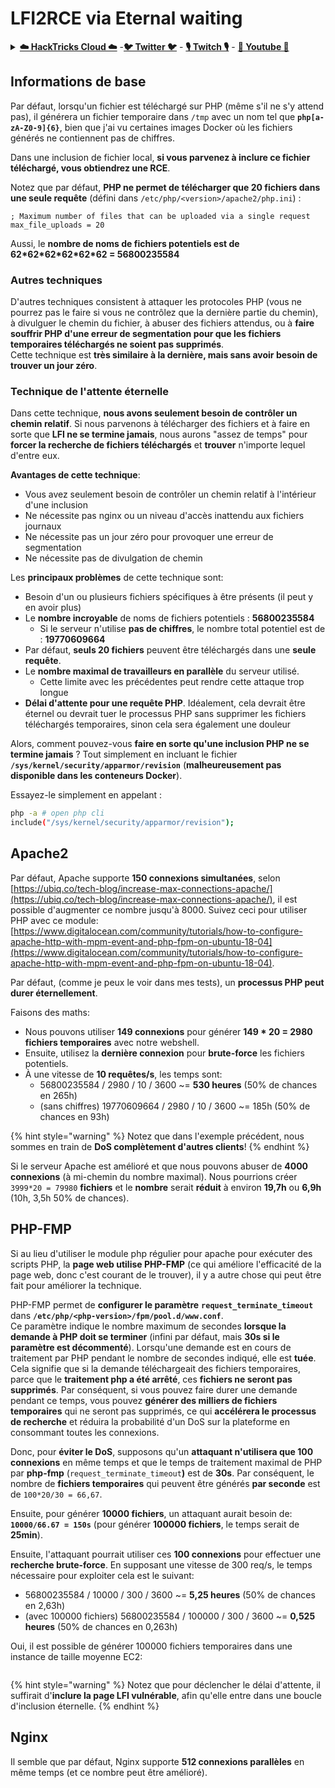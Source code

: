 # LFI2RCE via Eternal waiting

<details>

<summary><a href="https://cloud.hacktricks.xyz/pentesting-cloud/pentesting-cloud-methodology"><strong>☁️ HackTricks Cloud ☁️</strong></a> -<a href="https://twitter.com/hacktricks_live"><strong>🐦 Twitter 🐦</strong></a> - <a href="https://www.twitch.tv/hacktricks_live/schedule"><strong>🎙️ Twitch 🎙️</strong></a> - <a href="https://www.youtube.com/@hacktricks_LIVE"><strong>🎥 Youtube 🎥</strong></a></summary>

* Travaillez-vous dans une entreprise de cybersécurité ? Voulez-vous voir votre entreprise annoncée dans HackTricks ? ou voulez-vous avoir accès à la dernière version de PEASS ou télécharger HackTricks en PDF ? Consultez les [**PLANS D'ABONNEMENT**](https://github.com/sponsors/carlospolop) !
* Découvrez [**The PEASS Family**](https://opensea.io/collection/the-peass-family), notre collection exclusive de [**NFTs**](https://opensea.io/collection/the-peass-family)
* Obtenez le [**swag officiel PEASS & HackTricks**](https://peass.creator-spring.com)
* **Rejoignez le** [**💬**](https://emojipedia.org/speech-balloon/) [**groupe Discord**](https://discord.gg/hRep4RUj7f) ou le [**groupe telegram**](https://t.me/peass) ou **suivez** moi sur **Twitter** [**🐦**](https://github.com/carlospolop/hacktricks/tree/7af18b62b3bdc423e11444677a6a73d4043511e9/\[https:/emojipedia.org/bird/README.md)[**@carlospolopm**](https://twitter.com/hacktricks\_live)**.**
* **Partagez vos astuces de piratage en soumettant des PR au** [**repo hacktricks**](https://github.com/carlospolop/hacktricks) **et au** [**repo hacktricks-cloud**](https://github.com/carlospolop/hacktricks-cloud).

</details>

## Informations de base

Par défaut, lorsqu'un fichier est téléchargé sur PHP (même s'il ne s'y attend pas), il générera un fichier temporaire dans `/tmp` avec un nom tel que **`php[a-zA-Z0-9]{6}`**, bien que j'ai vu certaines images Docker où les fichiers générés ne contiennent pas de chiffres.

Dans une inclusion de fichier local, **si vous parvenez à inclure ce fichier téléchargé, vous obtiendrez une RCE**.

Notez que par défaut, **PHP ne permet de télécharger que 20 fichiers dans une seule requête** (défini dans `/etc/php/<version>/apache2/php.ini`) :
```
; Maximum number of files that can be uploaded via a single request
max_file_uploads = 20
```
Aussi, le **nombre de noms de fichiers potentiels est de 62\*62\*62\*62\*62\*62 = 56800235584**

### Autres techniques

D'autres techniques consistent à attaquer les protocoles PHP (vous ne pourrez pas le faire si vous ne contrôlez que la dernière partie du chemin), à divulguer le chemin du fichier, à abuser des fichiers attendus, ou à **faire souffrir PHP d'une erreur de segmentation pour que les fichiers temporaires téléchargés ne soient pas supprimés**.\
Cette technique est **très similaire à la dernière, mais sans avoir besoin de trouver un jour zéro**.

### Technique de l'attente éternelle

Dans cette technique, **nous avons seulement besoin de contrôler un chemin relatif**. Si nous parvenons à télécharger des fichiers et à faire en sorte que **LFI ne se termine jamais**, nous aurons "assez de temps" pour **forcer la recherche de fichiers téléchargés** et **trouver** n'importe lequel d'entre eux.

**Avantages de cette technique**:

* Vous avez seulement besoin de contrôler un chemin relatif à l'intérieur d'une inclusion
* Ne nécessite pas nginx ou un niveau d'accès inattendu aux fichiers journaux
* Ne nécessite pas un jour zéro pour provoquer une erreur de segmentation
* Ne nécessite pas de divulgation de chemin

Les **principaux problèmes** de cette technique sont:

* Besoin d'un ou plusieurs fichiers spécifiques à être présents (il peut y en avoir plus)
* Le **nombre incroyable** de noms de fichiers potentiels : **56800235584**
  * Si le serveur n'utilise **pas de chiffres**, le nombre total potentiel est de : **19770609664**
* Par défaut, **seuls 20 fichiers** peuvent être téléchargés dans une **seule requête**.
* Le **nombre maximal de travailleurs en parallèle** du serveur utilisé.
  * Cette limite avec les précédentes peut rendre cette attaque trop longue
* **Délai d'attente pour une requête PHP**. Idéalement, cela devrait être éternel ou devrait tuer le processus PHP sans supprimer les fichiers téléchargés temporaires, sinon cela sera également une douleur

Alors, comment pouvez-vous **faire en sorte qu'une inclusion PHP ne se termine jamais** ? Tout simplement en incluant le fichier **`/sys/kernel/security/apparmor/revision`** (**malheureusement pas disponible dans les conteneurs Docker**).

Essayez-le simplement en appelant :
```bash
php -a # open php cli
include("/sys/kernel/security/apparmor/revision");
```
## Apache2

Par défaut, Apache supporte **150 connexions simultanées**, selon [https://ubiq.co/tech-blog/increase-max-connections-apache/](https://ubiq.co/tech-blog/increase-max-connections-apache/), il est possible d'augmenter ce nombre jusqu'à 8000. Suivez ceci pour utiliser PHP avec ce module: [https://www.digitalocean.com/community/tutorials/how-to-configure-apache-http-with-mpm-event-and-php-fpm-on-ubuntu-18-04](https://www.digitalocean.com/community/tutorials/how-to-configure-apache-http-with-mpm-event-and-php-fpm-on-ubuntu-18-04).

Par défaut, (comme je peux le voir dans mes tests), un **processus PHP peut durer éternellement**.

Faisons des maths:

* Nous pouvons utiliser **149 connexions** pour générer **149 \* 20 = 2980 fichiers temporaires** avec notre webshell.
* Ensuite, utilisez la **dernière connexion** pour **brute-force** les fichiers potentiels.
* À une vitesse de **10 requêtes/s**, les temps sont:
  * 56800235584 / 2980 / 10 / 3600 \~= **530 heures** (50% de chances en 265h)
  * (sans chiffres) 19770609664 / 2980 / 10 / 3600 \~= 185h (50% de chances en 93h)

{% hint style="warning" %}
Notez que dans l'exemple précédent, nous sommes en train de **DoS complètement d'autres clients**!
{% endhint %}

Si le serveur Apache est amélioré et que nous pouvons abuser de **4000 connexions** (à mi-chemin du nombre maximal). Nous pourrions créer `3999*20 = 79980` **fichiers** et le **nombre** serait **réduit** à environ **19,7h** ou **6,9h** (10h, 3,5h 50% de chances).

## PHP-FMP

Si au lieu d'utiliser le module php régulier pour apache pour exécuter des scripts PHP, la **page web utilise PHP-FMP** (ce qui améliore l'efficacité de la page web, donc c'est courant de le trouver), il y a autre chose qui peut être fait pour améliorer la technique.

PHP-FMP permet de **configurer le paramètre** **`request_terminate_timeout`** dans **`/etc/php/<php-version>/fpm/pool.d/www.conf`**.\
Ce paramètre indique le nombre maximum de secondes **lorsque la demande à PHP doit se terminer** (infini par défaut, mais **30s si le paramètre est décommenté**). Lorsqu'une demande est en cours de traitement par PHP pendant le nombre de secondes indiqué, elle est **tuée**. Cela signifie que si la demande téléchargeait des fichiers temporaires, parce que le **traitement php a été arrêté**, ces **fichiers ne seront pas supprimés**. Par conséquent, si vous pouvez faire durer une demande pendant ce temps, vous pouvez **générer des milliers de fichiers temporaires** qui ne seront pas supprimés, ce qui **accélérera le processus de recherche** et réduira la probabilité d'un DoS sur la plateforme en consommant toutes les connexions.

Donc, pour **éviter le DoS**, supposons qu'un **attaquant n'utilisera que 100 connexions** en même temps et que le temps de traitement maximal de PHP par **php-fmp** (`request_terminate_timeout`**)** est de **30s**. Par conséquent, le nombre de **fichiers temporaires** qui peuvent être générés **par seconde** est de `100*20/30 = 66,67`.

Ensuite, pour générer **10000 fichiers**, un attaquant aurait besoin de: **`10000/66.67 = 150s`** (pour générer **100000 fichiers**, le temps serait de **25min**).

Ensuite, l'attaquant pourrait utiliser ces **100 connexions** pour effectuer une **recherche brute-force**. En supposant une vitesse de 300 req/s, le temps nécessaire pour exploiter cela est le suivant:

* 56800235584 / 10000 / 300 / 3600 \~= **5,25 heures** (50% de chances en 2,63h)
* (avec 100000 fichiers) 56800235584 / 100000 / 300 / 3600 \~= **0,525 heures** (50% de chances en 0,263h)

Oui, il est possible de générer 100000 fichiers temporaires dans une instance de taille moyenne EC2:

<figure><img src="../../.gitbook/assets/image (3) (1) (1) (3).png" alt=""><figcaption></figcaption></figure>

{% hint style="warning" %}
Notez que pour déclencher le délai d'attente, il suffirait d'**inclure la page LFI vulnérable**, afin qu'elle entre dans une boucle d'inclusion éternelle.
{% endhint %}

## Nginx

Il semble que par défaut, Nginx supporte **512 connexions parallèles** en même temps (et ce nombre peut être amélioré).
